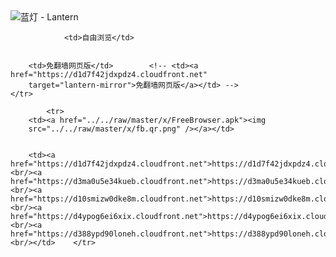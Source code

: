 

<img src="../../raw/master/x/8e0a2b81.c82003be.LanternYellow2.png" alt="蓝灯 - Lantern"/>
<table>
    <tr>
                
                <td>自由浏览</td>
        
        
        <td>免翻墙网页版</td>        <!-- <td><a href="https://d1d7f42jdxpdz4.cloudfront.net"
        target="lantern-mirror">免翻墙网页版</a></td> -->
    </tr>
    
            <tr>
        <td><a href="../../raw/master/x/FreeBrowser.apk"><img
        src="../../raw/master/x/fb.qr.png" /></a></td>

        
        <td><a href="https://d1d7f42jdxpdz4.cloudfront.net">https://d1d7f42jdxpdz4.cloudfront.net</a><br/><a href="https://d3ma0u5e34kueb.cloudfront.net">https://d3ma0u5e34kueb.cloudfront.net</a><br/><a href="https://d10smizw0dke8m.cloudfront.net">https://d10smizw0dke8m.cloudfront.net</a><br/><a href="https://d4ypog6ei6xix.cloudfront.net">https://d4ypog6ei6xix.cloudfront.net</a><br/><a href="https://d388ypd90loneh.cloudfront.net">https://d388ypd90loneh.cloudfront.net</a><br/></td>    </tr>
</table>
